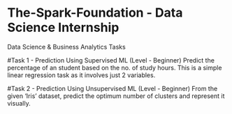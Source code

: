 # The-Spark-Foundation - Data Science Internship


Data Science & Business Analytics Tasks


#Task 1 - Prediction Using Supervised ML (Level - Beginner)
Predict the percentage of an student based on the no. of study hours.
This is a simple linear regression task as it involves just 2 variables.




#Task 2 - Prediction Using Unsupervised ML (Level - Beginner)
From the given ‘Iris’ dataset, predict the optimum number of clusters and represent it visually.
